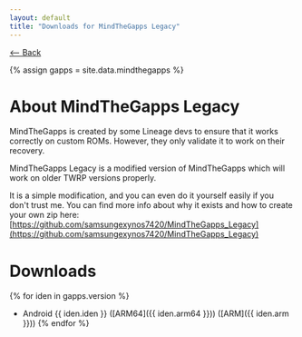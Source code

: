 ```yaml
---
layout: default
title: "Downloads for MindTheGapps Legacy"
---
```

[ <-- Back](../../)

{% assign gapps = site.data.mindthegapps %}

# About MindTheGapps Legacy
MindTheGapps is created by some Lineage devs to ensure that it works correctly on custom ROMs. However, they only validate it to work on their recovery.

MindTheGapps Legacy is a modified version of MindTheGapps which will work on older TWRP versions properly.

It is a simple modification, and you can even do it yourself easily if you don't trust me. You can find more info about why it exists and how to create your own zip here: [https://github.com/samsungexynos7420/MindTheGapps_Legacy](https://github.com/samsungexynos7420/MindTheGapps_Legacy)

# Downloads
{% for iden in gapps.version %}
- Android {{ iden.iden }} ([ARM64]({{ iden.arm64 }})) ([ARM]({{ iden.arm }}))
{% endfor %}
